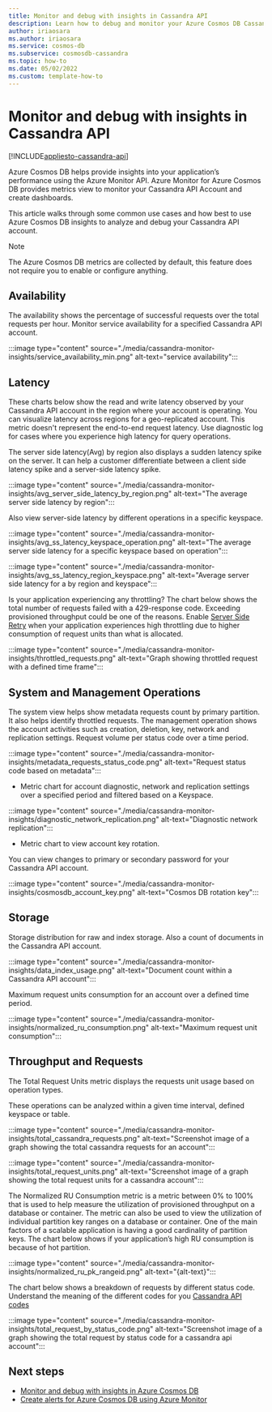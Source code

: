 ```yaml
---
title: Monitor and debug with insights in Cassandra API
description: Learn how to debug and monitor your Azure Cosmos DB Cassandra API account using Insights
author: iriaosara
ms.author: iriaosara
ms.service: cosmos-db
ms.subservice: cosmosdb-cassandra
ms.topic: how-to
ms.date: 05/02/2022
ms.custom: template-how-to 
---
```


# Monitor and debug with insights in Cassandra API
[!INCLUDE[appliesto-cassandra-api](../includes/appliesto-cassandra-api.md)]

Azure Cosmos DB helps provide insights into your application’s performance using the Azure Monitor API.  Azure Monitor for Azure Cosmos DB provides metrics view to monitor your Cassandra API Account and create dashboards.

This article walks through some common use cases  and how best to use Azure Cosmos DB insights to analyze and debug your Cassandra API account.
> [!NOTE]
> The Azure Cosmos DB metrics are collected by default, this feature does not require you to enable or configure anything.


## Availability
The availability shows the percentage of successful requests over the total requests per hour. Monitor service availability for a specified Cassandra API account. 

:::image type="content" source="./media/cassandra-monitor-insights/service_availability_min.png" alt-text="service availability":::


## Latency
These charts below show the read and write latency observed by your Cassandra API account in the region where your account is operating. You can visualize latency across regions for a geo-replicated account. This metric doesn't represent the end-to-end request latency. Use diagnostic log for cases where you experience high latency for query operations.

The server side latency(Avg) by region also displays a sudden latency spike on the server. It can help a customer differentiate between a client side latency spike and a server-side latency spike.

:::image type="content" source="./media/cassandra-monitor-insights/avg_server_side_latency_by_region.png" alt-text="The average server side latency by region":::

Also view server-side latency by different operations in a specific keyspace.

:::image type="content" source="./media/cassandra-monitor-insights/avg_ss_latency_keyspace_operation.png" alt-text="The average server side latency for a specific keyspace based on operation":::


:::image type="content" source="./media/cassandra-monitor-insights/avg_ss_latency_region_keyspace.png" alt-text="Average server side latency for a by region and keyspace":::


Is your application experiencing any throttling? The chart below shows the total number of requests failed with a 429-response code. 
Exceeding provisioned throughput could be one of the reasons. Enable [Server Side Retry](./prevent-rate-limiting-errors.md) when your application experiences high throttling due to higher consumption of request units than what is allocated.

:::image type="content" source="./media/cassandra-monitor-insights/throttled_requests.png" alt-text="Graph showing throttled request with a defined time frame":::



## System and Management Operations
The system view helps show metadata requests count by primary partition. It also helps identify throttled requests. The management operation shows the account activities such as creation, deletion, key, network and replication settings. Request volume per status code over a time period.

:::image type="content" source="./media/cassandra-monitor-insights/metadata_requests_status_code.png" alt-text="Request status code based on metadata":::

- Metric chart for account diagnostic, network and replication settings over a specified period and filtered based on a Keyspace.

:::image type="content" source="./media/cassandra-monitor-insights/diagnostic_network_replication.png" alt-text="Diagnostic network replication":::


- Metric chart to view account key rotation.

You can view changes to primary or secondary password for your Cassandra API account.

:::image type="content" source="./media/cassandra-monitor-insights/cosmosdb_account_key.png" alt-text="Cosmos DB rotation key":::


## Storage
Storage distribution for raw and index storage. Also a count of documents in the Cassandra API account.

:::image type="content" source="./media/cassandra-monitor-insights/data_index_usage.png" alt-text="Document count within a Cassandra API account":::

Maximum request units consumption for an account over a defined time period.

:::image type="content" source="./media/cassandra-monitor-insights/normalized_ru_consumption.png" alt-text="Maximum request unit consumption":::


## Throughput and Requests
The Total Request Units metric displays the requests unit   usage based on operation types. 

These operations can be analyzed within a given time interval, defined keyspace or table.

:::image type="content" source="./media/cassandra-monitor-insights/total_cassandra_requests.png" alt-text="Screenshot image of a graph showing the total cassandra requests for an account":::

:::image type="content" source="./media/cassandra-monitor-insights/total_request_units.png" alt-text="Screenshot image of a graph showing the total request units for a cassandra account":::

The Normalized RU Consumption metric is a metric between 0% to 100% that is used to help measure the utilization of provisioned throughput on a database or container. The metric can also be used to view the utilization of individual partition key ranges on a database or container. One of the main factors of a scalable application is having a good cardinality of partition keys.
The chart below shows if your application’s high RU consumption is because of hot partition.

:::image type="content" source="./media/cassandra-monitor-insights/normalized_ru_pk_rangeid.png" alt-text="{alt-text}":::

The chart below shows a breakdown of requests by different status code. Understand the meaning of the different codes for you  [Cassandra API codes](./error-codes-solution.md)

:::image type="content" source="./media/cassandra-monitor-insights/total_request_by_status_code.png" alt-text="Screenshot image of a graph showing the total request by status code for a cassandra api account":::


## Next steps
- [Monitor and debug with insights in Azure Cosmos DB](../use-metrics.md)
- [Create alerts for Azure Cosmos DB using Azure Monitor](../create-alerts.md)